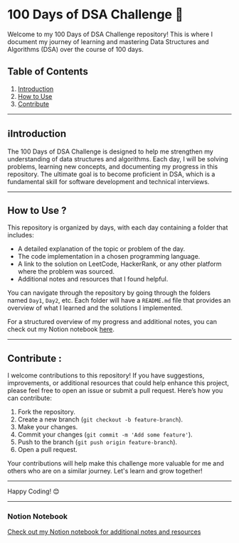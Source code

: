 # 100 Days of DSA Challenge 🚀

Welcome to my 100 Days of DSA Challenge repository! This is where I document my journey of learning and mastering Data Structures and Algorithms (DSA) over the course of 100 days.

## Table of Contents
1. [Introduction](#introduction)
2. [How to Use](#how-to-use)
3. [Contribute](#contribute)

---

## ℹ️Introduction

The 100 Days of DSA Challenge is designed to help me strengthen my understanding of data structures and algorithms. Each day, I will be solving problems, learning new concepts, and documenting my progress in this repository. The ultimate goal is to become proficient in DSA, which is a fundamental skill for software development and technical interviews.

---

## How to Use ?

This repository is organized by days, with each day containing a folder that includes:
- A detailed explanation of the topic or problem of the day.
- The code implementation in a chosen programming language.
- A link to the solution on LeetCode, HackerRank, or any other platform where the problem was sourced.
- Additional notes and resources that I found helpful.

You can navigate through the repository by going through the folders named `Day1`, `Day2`, etc. Each folder will have a `README.md` file that provides an overview of what I learned and the solutions I implemented.

For a structured overview of my progress and additional notes, you can check out my Notion notebook [here](https://www.notion.so/100-Days-of-DSA-f251f34058f749a397242816741cee13?pvs=4).

---

## Contribute : 

I welcome contributions to this repository! If you have suggestions, improvements, or additional resources that could help enhance this project, please feel free to open an issue or submit a pull request. Here’s how you can contribute:

1. Fork the repository.
2. Create a new branch (`git checkout -b feature-branch`).
3. Make your changes.
4. Commit your changes (`git commit -m 'Add some feature'`).
5. Push to the branch (`git push origin feature-branch`).
6. Open a pull request.

Your contributions will help make this challenge more valuable for me and others who are on a similar journey. Let's learn and grow together!

---

Happy Coding! 😊

---

### Notion Notebook
[Check out my Notion notebook for additional notes and resources](https://www.notion.so/100-Days-of-DSA-f251f34058f749a397242816741cee13?pvs=4)
